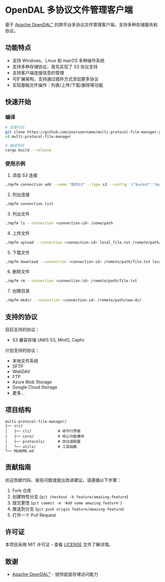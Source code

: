 # OpenDAL 多协议文件管理客户端

基于 [Apache OpenDAL™](https://opendal.apache.org/) 的跨平台多协议文件管理客户端，支持多种存储服务和协议。

## 功能特点

- 支持 Windows、Linux 和 macOS 多种操作系统
- 支持多种存储协议，首先实现了 S3 协议支持
- 支持客户端连接信息的管理
- 可扩展架构，支持通过插件方式添加更多协议
- 实现基础文件操作：列表/上传/下载/删除等功能

## 快速开始

### 编译

```bash
# 克隆代码
git clone https://github.com/yourusername/multi-protocol-file-manager.git
cd multi-protocol-file-manager

# 编译项目
cargo build --release
```

### 使用示例

1. 添加 S3 连接

```bash
./mpfm connection add --name "我的S3" --type s3 --config '{"bucket":"my-bucket","region":"us-east-1","endpoint":"https://s3.amazonaws.com","access_key":"YOUR_ACCESS_KEY","secret_key":"YOUR_SECRET_KEY"}'
```

2. 列出连接

```bash
./mpfm connection list
```

3. 列出文件

```bash
./mpfm ls --connection <connection-id> /some/path
```

4. 上传文件

```bash
./mpfm upload --connection <connection-id> local_file.txt /remote/path/file.txt
```

5. 下载文件

```bash
./mpfm download --connection <connection-id> /remote/path/file.txt local_download.txt
```

6. 删除文件

```bash
./mpfm rm --connection <connection-id> /remote/path/file.txt
```

7. 创建目录

```bash
./mpfm mkdir --connection <connection-id> /remote/path/new-dir
```

## 支持的协议

目前支持的协议：

- S3 兼容存储 (AWS S3, MinIO, Ceph)

计划支持的协议：

- 本地文件系统
- SFTP
- WebDAV
- FTP
- Azure Blob Storage
- Google Cloud Storage
- 更多...

## 项目结构

```
multi-protocol-file-manager/
├── src/
│   ├── cli/            # 命令行界面
│   ├── core/           # 核心功能模块
│   ├── protocols/      # 协议适配器
│   └── utils/          # 工具函数
└── README.md
```

## 贡献指南

欢迎贡献代码、报告问题或提出改进建议。请遵循以下步骤：

1. Fork 仓库
2. 创建特性分支 (`git checkout -b feature/amazing-feature`)
3. 提交更改 (`git commit -m 'Add some amazing feature'`)
4. 推送到分支 (`git push origin feature/amazing-feature`)
5. 打开一个 Pull Request

## 许可证

本项目采用 MIT 许可证 - 查看 [LICENSE](LICENSE) 文件了解详情。

## 致谢

- [Apache OpenDAL™](https://opendal.apache.org/) - 提供底层存储访问能力